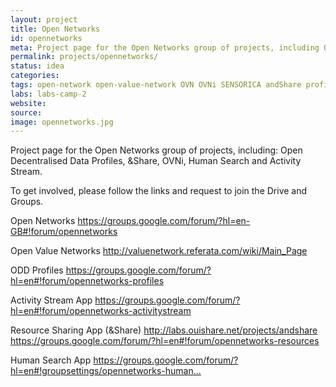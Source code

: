 ```yaml
---
layout: project
title: Open Networks
id: opennetworks
meta: Project page for the Open Networks group of projects, including Open Decentralised Data Profiles, andShare, OVNi, Human Search and Activity Stream. 
permalink: projects/opennetworks/
status: idea
categories: 
tags: open-network open-value-network OVN OVNi SENSORICA andShare profile
labs: labs-camp-2
website: 
source: 
image: opennetworks.jpg
---
```


Project page for the Open Networks group of projects, including: Open Decentralised Data Profiles, &amp;Share, OVNi, Human Search and Activity Stream.

<p>To get involved, please follow the links and request to join the Drive and Groups.</p>

<p>Open Networks
<a href="https://groups.google.com/forum/?hl=en-GB#!forum/opennetworks">https://groups.google.com/forum/?hl=en-GB#!forum/opennetworks</a></p>

<p>Open Value Networks
<a href="http://valuenetwork.referata.com/wiki/Main_Page">http://valuenetwork.referata.com/wiki/Main_Page</a></p>

<p>ODD Profiles
<a href="https://groups.google.com/forum/?hl=en#!forum/opennetworks-profiles">https://groups.google.com/forum/?hl=en#!forum/opennetworks-profiles</a></p>

<p>Activity Stream App
<a href="https://groups.google.com/forum/?hl=en#!forum/opennetworks-activitystream">https://groups.google.com/forum/?hl=en#!forum/opennetworks-activitystream</a></p>

<p>Resource Sharing App (&amp;Share)
<a href="http://labs.ouishare.net/projects/andshare">http://labs.ouishare.net/projects/andshare</a>
<a href="https://groups.google.com/forum/?hl=en#!forum/opennetworks-resources">https://groups.google.com/forum/?hl=en#!forum/opennetworks-resources</a></p>

<p>Human Search App
<a href="https://groups.google.com/forum/?hl=en#!groupsettings/opennetworks-humansearch">https://groups.google.com/forum/?hl=en#!groupsettings/opennetworks-human...</a></p>



